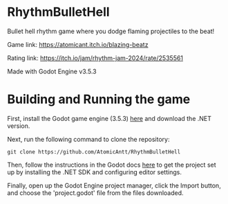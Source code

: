 # RhythmBulletHell
Bullet hell rhythm game where you dodge flaming projectiles to the beat!

Game link: https://atomicant.itch.io/blazing-beatz

Rating link: https://itch.io/jam/rhythm-jam-2024/rate/2535561

Made with Godot Engine v3.5.3

# Building and Running the game

First, install the Godot game engine (3.5.3) [here](https://godotengine.org/download/archive/3.5.3-stable/) and download the .NET version.

Next, run the following command to clone the repository:
```
git clone https://github.com/AtomicAntt/RhythmBulletHell
```

Then, follow the instructions in the Godot docs [here](https://docs.godotengine.org/en/3.5/tutorials/scripting/c_sharp/c_sharp_basics.html) to get the project set up by installing the .NET SDK and configuring editor settings.

Finally, open up the Godot Engine project manager, click the Import button, and choose the 'project.godot' file from the files downloaded.
